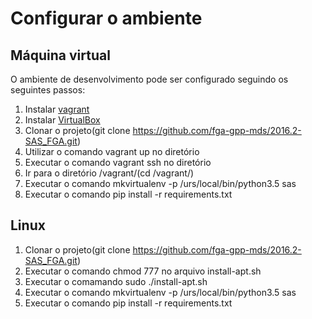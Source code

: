 # Configurar o ambiente

## Máquina virtual

O ambiente de desenvolvimento pode ser configurado seguindo os seguintes passos:

1. Instalar [vagrant](https://www.vagrantup.com/)
2. Instalar [VirtualBox](https://www.virtualbox.org/wiki/Downloads)
3. Clonar o projeto(git clone https://github.com/fga-gpp-mds/2016.2-SAS_FGA.git)
4. Utilizar o comando vagrant up no diretório
5. Executar o comando vagrant ssh no diretório
6. Ir para o diretório /vagrant/(cd /vagrant/)
7. Executar o comando mkvirtualenv -p /urs/local/bin/python3.5 sas
8. Executar o comando pip install -r requirements.txt

## Linux
1. Clonar o projeto(git clone https://github.com/fga-gpp-mds/2016.2-SAS_FGA.git)
1. Executar o comando chmod 777 no arquivo install-apt.sh
2. Executar o comamando sudo ./install-apt.sh
3. Executar o comando mkvirtualenv -p /urs/local/bin/python3.5 sas
4. Executar o comando pip install -r requirements.txt 
